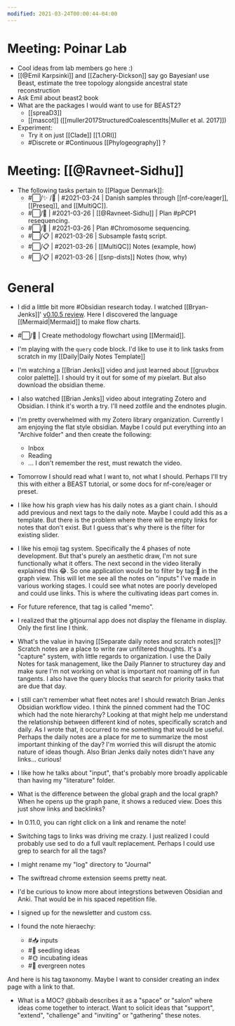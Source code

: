 ```yaml
---
modified: 2021-03-24T00:00:44-04:00
---
```


# Meeting: Poinar Lab

- Cool ideas from lab members go here :)
- [[@Emil Karpsinki]] and [[Zachery-Dickson]] say go Bayesian! use Beast, estimate the tree topology alongside ancestral state reconstruction
- Ask Emil about beast2 book
- What are the packages I would want to use for BEAST2?
	- [[spreaD3]]
	- [[mascot]] ([[muller2017StructuredCoalescentIts|Muller et al. 2017]])
- Experiment:
	- Try it on just [[Clade]] [[1.ORI]]
	- #Discrete or #Continuous [[Phylogeography]] ?

# Meeting: [[@Ravneet-Sidhu]]
- The following tasks pertain to [[Plague Denmark]]:
	- #⬜/✨ /🧨 | #2021-03-24 | Danish samples through [[nf-core/eager]], [[Preseq]], and [[MultiQC]].
	- #⬜/🧨 | #2021-03-26 | [[@Ravneet-Sidhu]] | Plan #pPCP1 resequencing.
	- #⬜/🧨 | #2021-03-26 |  Plan #Chromosome sequencing.
	- #⬜/📋 | #2021-03-26 | Subsample fastq script.
	- #⬜/📋 | #2021-03-26 | [[MultiQC]] Notes (example, how)
	- #⬜/📋 | #2021-03-26 | [[snp-dists]] Notes (how, why)
	
# General

- I did a little bit more #Obsidian research today. I watched [[Bryan-Jenks]]' [v0.10.5 review](https://www.youtube.com/watch?v=hUCMGw8uMRg&ab_channel=BryanJenks). Here I discovered the language [[Mermaid|Mermaid]] to make flow charts.
- #⬜/🚂 | Create methodology flowchart using [[Mermaid]].

- I'm playing with the ```query``` code block. I'd like to use it to link tasks from scratch in my [[Daily|Daily Notes Template]]

- I'm watching a [[Brian Jenks]] video and just learned about [[gruvbox color palette]]. I should try it out for some of my pixelart. But also download the obsidian theme.

- I also watched [[Brian Jenks]] video about integrating Zotero and Obsidian. I think it's worth a try. I'll need zotfile and the endnotes plugin.

- I'm pretty overwhelmed with my Zotero library organization. Currently I am enjoying the flat style obsidian. Maybe I could put everything into an "Archive folder" and then create the following:
  - Inbox
  - Reading
  - ... I don't remember the rest, must rewatch the video.

- Tomorrow I should read what I want to, not what I should. Perhaps I'll try this with either a BEAST tutorial, or some docs for nf-core/eager or preset.

- I like how his graph view has his daily notes as a giant chain. I should add previous and next tags to the daily note. Maybe I could add this as a template. But there is the problem where there will be empty links for notes that don't exist. But I guess that's why there is the filter for existing slider.

- I like his emoji tag system. Specifically the 4 phases of note development. But that's purely an aesthetic draw, I'm not sure functionally what it offers. The next second in the video literally explained this :joy:. So one application would be to filter by tag::pencil: in the graph view. This will let me see all the notes on "inputs" I've made in various working stages. I could see what notes are poorly developed and could use links. This is where the cultivating ideas part comes in.

- For future reference, that tag is called "memo".

- I realized that the gitjournal app does not display the filename in display. Only the first line I think.

- What's the value in having [[Separate daily notes and scratch notes]]? Scratch notes are a place to write raw unfiltered thoughts. It's a "capture" system, with little regards to organization. I use the Daily Notes for task management, like the Daily Planner to structurey day and make sure I'm not working on what is important not roaming off in fun tangents. I also have the query blocks that search for priority tasks that are due that day.

- I still can't remember what fleet notes are! I should rewatch Brian Jenks Obsidian workflow video. I think the pinned comment had the TOC which had the note hierarchy? Looking at that might help me understand the relationship between different kind of notes, specifically scratch and daily. As I wrote that, it occurred to me something that would be useful. Perhaps the daily notes are a place for me to summarize the most important thinking of the day? I'm worried this will disrupt the atomic nature of ideas though. Also Brian Jenks daily notes didn't have any links... curious!

- I like how he talks about "input", that's probably more broadly applicable than having my "literature" folder.

- What is the difference between the global graph and the local graph? When he opens up the graph pane, it shows a reduced view. Does this just show links and backlinks?

- In 0.11.0, you can right click on a link and rename the note!

- Switching tags to links was driving me crazy. I just realized I could probably use sed to do a full vault replacement. Perhaps I could use grep to search for all the tags?

- I might rename my "log" directory to "Journal"

- The swiftread chrome extension seems pretty neat.

- I'd be curious to know more about integrstions betweven Obsidian and Anki. That would be in his spaced repetition file.

- I signed up for the newsletter and custom css. 

- I found the note hieraechy:
  - #:inbox_tray: inputs
  - #:seedling: seedling ideas
  - #:sun_with_face: incubating ideas
  - #:evergreen_tree: evergreen notes

And here is his tag taxonomy. Maybe I want to consider creating an index page with a link to that.

- What is a MOC? @bbaib describes it as a "space" or "salon" where ideas come together to interact. Want to solicit ideas that "support", "extend", "challenge" and "inviting" or "gathering" these notes.